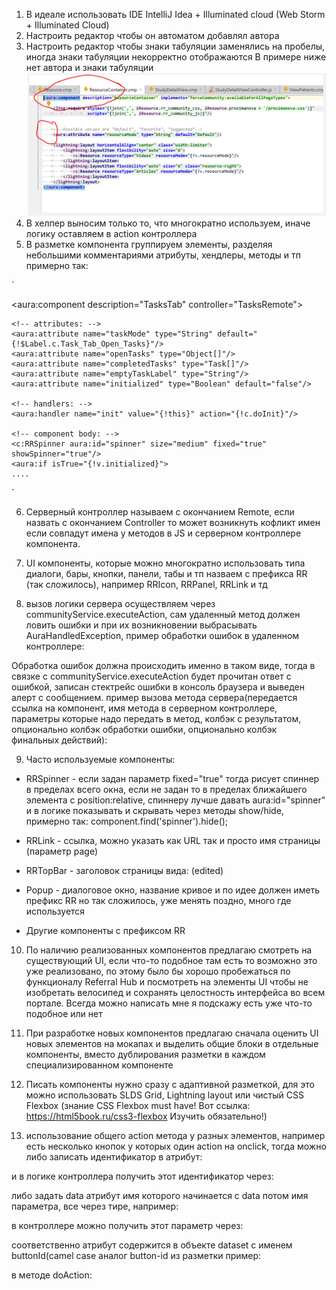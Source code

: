 1)	В идеале использовать IDE IntelliJ Idea + Illuminated cloud (Web Storm + Illuminated Cloud)
2)	Настроить редактор чтобы он автоматом добавлял автора
3)	Настроить редактор чтобы знаки табуляции заменялись на пробелы, иногда знаки табуляции некорректно отображаются
В примере ниже нет автора и знаки табуляции 
![img 1](/doc/img/img1.JPG)
4)	 В хелпер выносим только то, что многократно используем, иначе логику оставляем в action контроллера
5)	В разметке компонента группируем элементы, разделяя небольшими комментариями
атрибуты, хендлеры, методы и тп
примерно так:

`
<!--
 - Created by Leonid Bartenev
 -->

<aura:component description="TasksTab" controller="TasksRemote">

    <!-- attributes: -->
    <aura:attribute name="taskMode" type="String" default="{!$Label.c.Task_Tab_Open_Tasks}"/>
    <aura:attribute name="openTasks" type="Object[]"/>
    <aura:attribute name="completedTasks" type="Task[]"/>
    <aura:attribute name="emptyTaskLabel" type="String"/>
    <aura:attribute name="initialized" type="Boolean" default="false"/>

    <!-- handlers: -->
    <aura:handler name="init" value="{!this}" action="{!c.doInit}"/>

    <!-- component body: -->
    <c:RRSpinner aura:id="spinner" size="medium" fixed="true" showSpinner="true"/>
    <aura:if isTrue="{!v.initialized}">
    ....
`

6)	Серверный контроллер называем с окончанием Remote, если назвать с окончанием Controller то может возникнуть кофликт имен если совпадут имена у методов в JS  и серверном контроллере компонента.
7)	UI компоненты, которые можно многократно использовать типа диалоги, бары, кнопки, панели, табы и тп назваем с префикса RR (так сложилось), например RRIcon, RRPanel, RRLink и тд

8)	вызов логики сервера осуществляем через communityService.executeAction, сам удаленный метод должен ловить ошибки и при их возникновении выбрасывать AuraHandledException, пример обработки ошибок в удаленном контроллере:

 

Обработка ошибок должна происходить именно в таком виде, тогда в связке с communityService.executeAction будет прочитан ответ с ошибкой, записан стектрейс ошибки в консоль браузера и выведен алерт с сообщением.
пример вызова метода сервера(передается ссылка на компонент, имя метода в серверном контроллере, параметры которые надо передать в метод, колбэк с результатом, опционально колбэк обработки ошибки, опционально колбэк финальных действий):
 
9)	Часто используемые компоненты:
- RRSpinner - если задан параметр fixed="true" тогда рисует спиннер в пределах всего окна, если не задан то в пределах ближайшего элемента с position:relative, спиннеру лучше давать aura:id="spinner" и в логике показывать и скрывать через методы show/hide, примерно так:
component.find('spinner').hide();
- RRLink - ссылка, можно указать как URL так и просто имя страницы (параметр page)
- RRTopBar - заголовок страницы вида: (edited) 
 
- Popup - диалоговое окно, название кривое и по идее должен иметь префикс RR но так сложилось, уже менять поздно, много где используется
- Другие компоненты с префиксом RR
10)	По наличию реализованных компонентов предлагаю смотреть на существующий UI, если что-то подобное там есть то возможно это уже реализовано, по этому было бы хорошо пробежаться по функционалу Referral Hub и посмотреть на элементы UI чтобы не изобретать велосипед и сохранять целостность интерфейса во всем портале. Всегда можно написать мне я подскажу есть уже что-то подобное или нет

11)	При разработке новых компонентов предлагаю сначала оценить UI новых элементов на мокапах и выделить общие блоки в отдельные компоненты, вместо дублирования разметки в каждом специализированном компоненте 


12)	Писать компоненты нужно сразу с адаптивной разметкой, для это можно использовать SLDS Grid, Lightning layout или чистый CSS Flexbox (знание СSS Flexbox must have! Вот ссылка: https://html5book.ru/css3-flexbox Изучить  обязательно!)

13)	использование общего action метода у разных элементов, например есть несколько кнопок у которых один action на onclick, тогда можно либо записать идентификатор в атрибут:

 

и в логике контроллера получить этот идентификатор через:

 
либо задать data атрибут имя которого начинается с data потом имя параметра, все через тире, например:
 
в контроллере можно получить этот параметр через:
 
соответственно атрибут содержится в объекте dataset c именем buttonId(camel case аналог button-id из разметки
пример:
 
в методе doAction:
 

